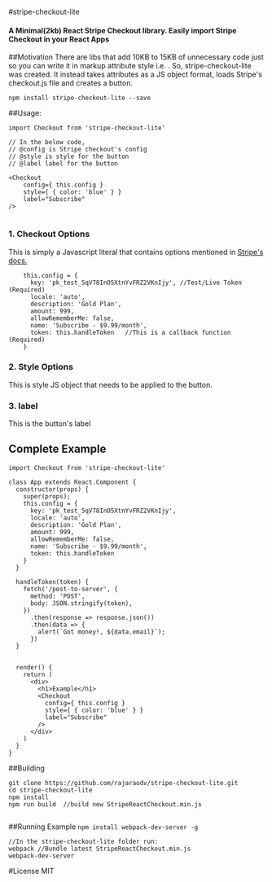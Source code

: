 #stripe-checkout-lite
#### A Minimal(2kb) React Stripe Checkout library. Easily import Stripe Checkout in your React Apps

##Motivation
There are libs that add 10KB to 15KB of unnecessary code just so you can write it in markup attribute style  i.e. <Checkout price="999" />. So, stripe-checkout-lite was created. It instead takes attributes as a JS object format, loads Stripe's checkout.js file and creates a button.

```
npm install stripe-checkout-lite --save
```

##Usage:

```
import Checkout from 'stripe-checkout-lite'

// In the below code, 
// @config is Stripe checkout's config
// @style is style for the button
// @label label for the button

<Checkout 
	config={ this.config } 
	style={ { color: 'blue' } }  
	label="Subscribe" 
/>
  
```
### 1. Checkout Options
This is simply a Javascript literal that contains options mentioned in
<a href="https://stripe.com/docs/checkout#integration-custom" target="_blank">Stripe's docs.</a>

```
    this.config = {
      key: 'pk_test_5qV78InO5XtnYvFRZ2VKnIjy', //Test/Live Token (Required)
      locale: 'auto',
      description: 'Gold Plan',
      amount: 999,
      allowRememberMe: false,
      name: 'Subscribe - $9.99/month',
      token: this.handleToken   //This is a callback function (Required)
    }
```

### 2. Style Options
This is style JS object that needs to be applied to the button.

### 3. label
This is the button's label

## Complete Example

```
import Checkout from 'stripe-checkout-lite'

class App extends React.Component {
  constructor(props) {
    super(props);
    this.config = {
      key: 'pk_test_5qV78InO5XtnYvFRZ2VKnIjy',
      locale: 'auto',
      description: 'Gold Plan',
      amount: 999,
      allowRememberMe: false,
      name: 'Subscribe - $9.99/month',
      token: this.handleToken
    }
  }

  handleToken(token) {
    fetch('/post-to-server', {
      method: 'POST',
      body: JSON.stringify(token),
    })
      .then(response => response.json())
      .then(data => {
        alert(`Got money!, ${data.email}`);
      })
  }


  render() {
    return (
      <div>
        <h1>Example</h1>
        <Checkout
          config={ this.config }
          style={ { color: 'blue' } }
          label="Subscribe" 
        />
      </div>
    )
  }
}
```

##Building
```
git clone https://github.com/rajaraodv/stripe-checkout-lite.git
cd stripe-checkout-lite
npm install 
npm run build  //build new StripeReactCheckout.min.js


```

##Running Example
`npm install webpack-dev-server -g`

```
//In the stripe-checkout-lite folder run:
webpack //Bundle latest StripeReactCheckout.min.js
webpack-dev-server
```


#License
MIT
